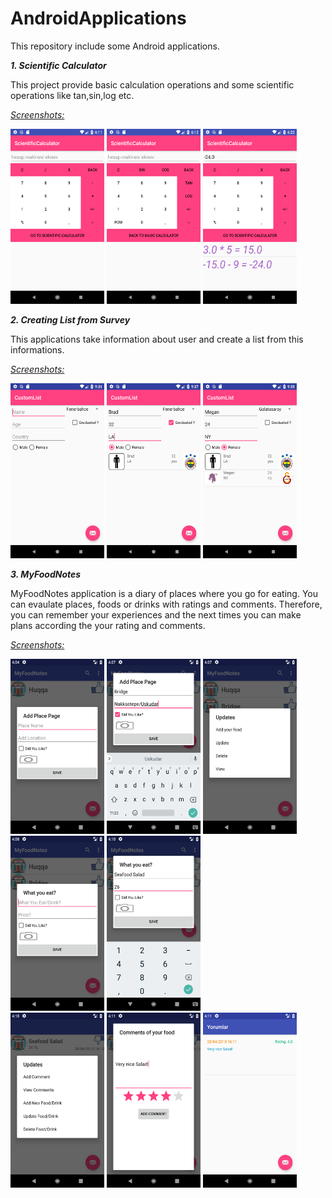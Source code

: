 # AndroidApplications
This repository include some Android applications.

<b> <i>1. Scientific Calculator</i></b>

This project provide basic calculation operations and some scientific operations like tan,sin,log etc.

  <i><u>Screenshots:</u></i>

<img src="AndroidStudioProjects/ScientificCalculator/images/Screenshot_1522941099.png" width="150" height="280"> <img src="AndroidStudioProjects/ScientificCalculator/images/Screenshot_1522941130.png" width="150" height="280"> <img src="AndroidStudioProjects/ScientificCalculator/images/Screenshot_1522941763.png" width="150" height="280">

<b> <i>2. Creating List from Survey</i></b>

This applications take information about user and create a list from this informations. 

  <i><u>Screenshots:</u></i>

<img src="AndroidStudioProjects/CustomList/images/Screenshot_1522953415.png" width="150" height="280"> <img src="AndroidStudioProjects/CustomList/images/Screenshot_1522953451.png" width="150" height="280"> <img src="AndroidStudioProjects/CustomList/images/Screenshot_1522953499.png" width="150" height="280">


<b> <i>3. MyFoodNotes </i></b>

MyFoodNotes application is a diary of places where you go for eating. You can evaulate places, foods or drinks with ratings and comments. Therefore, you can remember your experiences and the next times you can make plans according the your rating and comments.
  
  <i><u>Screenshots:</u></i>
  
<img src="AndroidStudioProjects/MyFoodNotes/images/Screenshot_1524920684.png" width="150" height="280"> <img src="AndroidStudioProjects/MyFoodNotes/images/Screenshot_1524920829.png" width="150" height="280"> <img src="AndroidStudioProjects/MyFoodNotes/images/Screenshot_1524920875.png" width="150" height="280"> <img src="AndroidStudioProjects/MyFoodNotes/images/Screenshot_1524920885.png" width="150" height="280"> <img src="AndroidStudioProjects/MyFoodNotes/images/Screenshot_1524921013.png" width="150" height="280"> 
  </br>
<img src="AndroidStudioProjects/MyFoodNotes/images/Screenshot_1524921045.png" width="150" height="280"> <img src="AndroidStudioProjects/MyFoodNotes/images/Screenshot_1524921067.png" width="150" height="280"> <img src="AndroidStudioProjects/MyFoodNotes/images/Screenshot_1524921090.png" width="150" height="280"></br>
  
